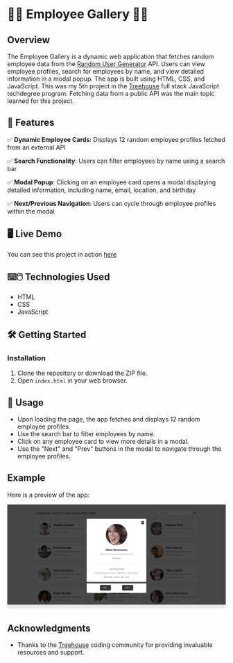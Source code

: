 # 🙍‍♂️ Employee Gallery 🙍‍♀️

## Overview

The Employee Gallery is a dynamic web application that fetches random employee data from the [Random User Generator](https://randomuser.me/) API. Users can view employee profiles, search for employees by name, and view detailed information in a modal popup. The app is built using HTML, CSS, and JavaScript. This was my 5th project in the [Treehouse](https://teamtreehouse.com/) full stack JavaScript techdegree program. Fetching data from a public API was the main topic learned for this project.

## 🚀 Features

✅ **Dynamic Employee Cards**: Displays 12 random employee profiles fetched from an external API

✅ **Search Functionality**: Users can filter employees by name using a search bar

✅ **Modal Popup**: Clicking on an employee card opens a modal displaying detailed information, including name, email, location, and birthday

✅ **Next/Previous Navigation**: Users can cycle through employee profiles within the modal

## 🖥️ Live Demo

You can see this project in action [here](https://hermanconnor.github.io/employee-gallery/)

## ⌨️🖱️ Technologies Used

- HTML
- CSS
- JavaScript

## 🛠️ Getting Started

### Installation

1. Clone the repository or download the ZIP file.
2. Open `index.html` in your web browser.

## 📌 Usage

- Upon loading the page, the app fetches and displays 12 random employee profiles.
- Use the search bar to filter employees by name.
- Click on any employee card to view more details in a modal.
- Use the "Next" and "Prev" buttons in the modal to navigate through the employee profiles.

## Example

Here is a preview of the app:

![Preview Employee Gallery App](./images/screenshot.png)

## Acknowledgments

- Thanks to the [Treehouse](https://teamtreehouse.com/) coding community for providing invaluable resources and support.
